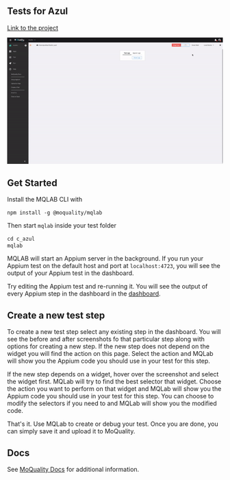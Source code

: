 ## Tests for Azul

[Link to the project](https://app.moquality.com/project/azularc)

![](testvideo.gif)

## Get Started

Install the MQLAB CLI with

```
npm install -g @moquality/mqlab
```

Then start `mqlab` inside your test folder

```
cd c_azul
mqlab
```

MQLAB will start an Appium server in the background. If you run your Appium test on the default host and port at `localhost:4723`, you will see the output of your Appium test in the dashboard.

Try editing the Appium test and re-running it. You will see the output of every Appium step in the dashboard in the [dashboard](https://app.moquality.com/project/azularc/app/android:com.example.allisonsmith/tests/create).

## Create a new test step

To create a new test step select any existing step in the dashboard. You will see the before and after screenshots fo that particular step along with options for creating a new step. If the new step does not depend on the widget you will find the action on this page. Select the action and MQLab will show you the Appium code you should use in your test for this step.

If the new step depends on a widget, hover over the screenshot and select the widget first. MQLab will try to find the best selector that widget. Choose the action you want to perform on that widget and MQLab will show you the Appium code you should use in your test for this step. You can choose to modify the selectors if you need to and MQLab will show you the modified code.

That's it. Use MQLab to create or debug your test. Once you are done, you can simply save it and upload it to MoQuality.

## Docs

See [MoQuality Docs](https://docs.moquality.com/) for additional information.
